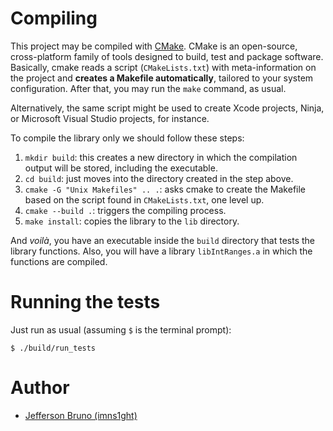 # Compiling 

This project may be compiled with [CMake](https://cmake.org).
CMake is an open-source, cross-platform family of tools designed to build, test and package software.
Basically, cmake reads a script (`CMakeLists.txt`) with meta-information on the project and **creates a Makefile automatically**, tailored to your system configuration.
After that, you may run the `make` command, as usual.

Alternatively, the same script might be used to create Xcode projects, Ninja, or Microsoft Visual Studio projects, for instance.

To compile the library only we should follow these steps:

1. `mkdir build`: this creates a new directory in which the compilation output will be stored, including the executable.
2. `cd build`: just moves into the directory created in the step above.
3. `cmake -G "Unix Makefiles" .. .`: asks cmake to create the Makefile based on the script found in  `CMakeLists.txt`, one level up.
4. `cmake --build .`: triggers the compiling process.
5. `make install`: copies the library to the `lib` directory.

And *voilà*, you have an executable inside the `build` directory that tests the library functions.
Also, you will have a library `libIntRanges.a` in which the functions are compiled.

# Running the tests

Just run as usual (assuming `$` is the terminal prompt):

```
$ ./build/run_tests
```

# Author
* [Jefferson Bruno (imns1ght)](https://imns1ght.github.io)
